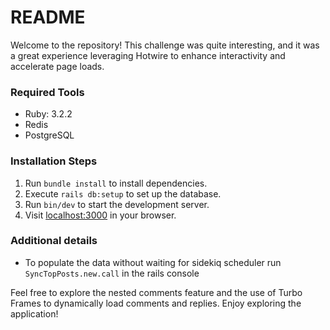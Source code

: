 # README

Welcome to the repository! This challenge was quite interesting, and it was a great experience leveraging Hotwire to enhance interactivity and accelerate page loads.

### Required Tools

- Ruby: 3.2.2
- Redis
- PostgreSQL

### Installation Steps

1. Run `bundle install` to install dependencies.
2. Execute `rails db:setup` to set up the database.
3. Run `bin/dev` to start the development server.
4. Visit [localhost:3000](http://localhost:3000) in your browser.

### Additional details

- To populate the data without waiting for sidekiq scheduler run `SyncTopPosts.new.call` in the rails console

Feel free to explore the nested comments feature and the use of Turbo Frames to dynamically load comments and replies. Enjoy exploring the application!
